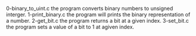 0-binary_to_uint.c the program converts binary numbers to unsigned interger.
1-print_binary.c the program will prints the binary representation of a number.
2-get_bit.c the program returns a bit at a given index.
3-set_bit.c the program sets a value of a bit to 1 at agiven index.

